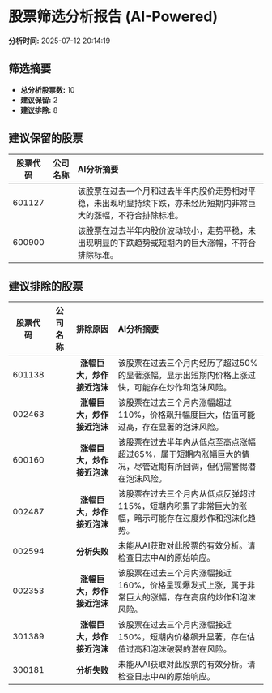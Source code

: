 # 股票筛选分析报告 (AI-Powered)

**分析时间:** 2025-07-12 20:14:19

## 筛选摘要

- **总分析股票数:** 10
- **建议保留:** 2
- **建议排除:** 8

## 建议保留的股票

| 股票代码 | 公司名称 | AI分析摘要 |
|:---:|:---:|:---|
| 601127 |  | 该股票在过去一个月和过去半年内股价走势相对平稳，未出现明显持续下跌，亦未经历短期内非常巨大的涨幅，不符合排除标准。 |
| 600900 |  | 该股票在过去半年内股价波动较小，走势平稳，未出现明显的下跌趋势或短期内的巨大涨幅，不符合排除标准。 |

## 建议排除的股票

| 股票代码 | 公司名称 | 排除原因 | AI分析摘要 |
|:---:|:---:|:---:|:---|
| 601138 |  | **涨幅巨大，炒作接近泡沫** | 该股票在过去三个月内经历了超过50%的显著涨幅，显示出短期内价格上涨过快，可能存在炒作和泡沫风险。 |
| 002463 |  | **涨幅巨大，炒作接近泡沫** | 该股票在过去三个月内涨幅超过110%，价格飙升幅度巨大，估值可能过高，存在显著的泡沫风险。 |
| 600160 |  | **涨幅巨大，炒作接近泡沫** | 该股票在过去半年内从低点至高点涨幅超过65%，属于短期内涨幅巨大的情况，尽管近期有所回调，但仍需警惕潜在泡沫风险。 |
| 002487 |  | **涨幅巨大，炒作接近泡沫** | 该股票在过去三个月内从低点反弹超过115%，短期内积累了非常巨大的涨幅，暗示可能存在过度炒作和泡沫化趋势。 |
| 002594 |  | **分析失败** | 未能从AI获取对此股票的有效分析。请检查日志中AI的原始响应。 |
| 002353 |  | **涨幅巨大，炒作接近泡沫** | 该股票在过去三个月内涨幅接近160%，价格呈现爆发式上涨，属于非常巨大的涨幅，存在高度的炒作和泡沫风险。 |
| 301389 |  | **涨幅巨大，炒作接近泡沫** | 该股票在过去三个月内涨幅接近150%，短期内价格飙升显著，存在估值过高和泡沫破裂的潜在风险。 |
| 300181 |  | **分析失败** | 未能从AI获取对此股票的有效分析。请检查日志中AI的原始响应。 |
